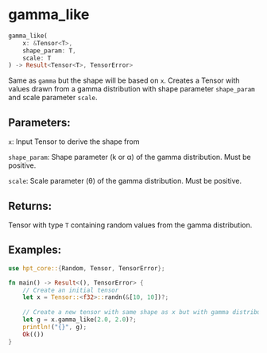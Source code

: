 # gamma_like
```rust
gamma_like(
    x: &Tensor<T>,
    shape_param: T,
    scale: T
) -> Result<Tensor<T>, TensorError>
```
Same as `gamma` but the shape will be based on `x`. Creates a Tensor with values drawn from a gamma distribution with shape parameter `shape_param` and scale parameter `scale`.

## Parameters:
`x`: Input Tensor to derive the shape from

`shape_param`: Shape parameter (k or α) of the gamma distribution. Must be positive.

`scale`: Scale parameter (θ) of the gamma distribution. Must be positive.

## Returns:
Tensor with type `T` containing random values from the gamma distribution.

## Examples:
```rust
use hpt_core::{Random, Tensor, TensorError};

fn main() -> Result<(), TensorError> {
    // Create an initial tensor
    let x = Tensor::<f32>::randn(&[10, 10])?;
    
    // Create a new tensor with same shape as x but with gamma distribution
    let g = x.gamma_like(2.0, 2.0)?;
    println!("{}", g);
    Ok(())
}
```